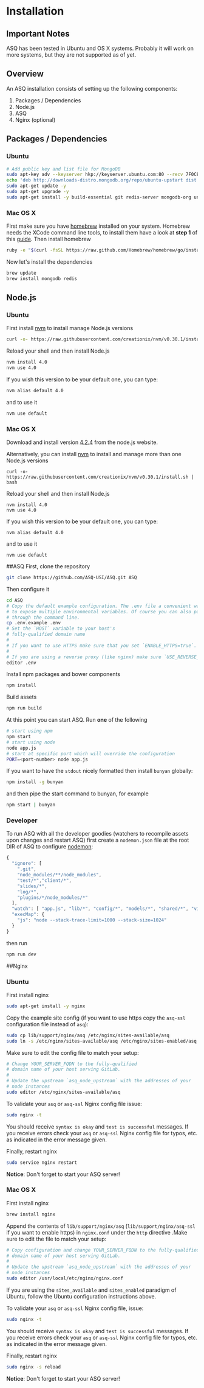 # Installation

## Important Notes
ASQ has been tested in Ubuntu and OS X systems. Probably it will work on more systems, but they are not supported as of yet.

## Overview
An ASQ installation consists of setting up the following components:

1. Packages / Dependencies
1. Node.js
1. ASQ
1. Nginx (optional)


## Packages / Dependencies
### Ubuntu

```bash
# Add public key and list file for MongoDB
sudo apt-key adv --keyserver hkp://keyserver.ubuntu.com:80 --recv 7F0CEB10
echo 'deb http://downloads-distro.mongodb.org/repo/ubuntu-upstart dist 10gen' | sudo tee /etc/apt/sources.list.d/mongodb.list
sudo apt-get update -y
sudo apt-get upgrade -y
sudo apt-get install -y build-essential git redis-server mongodb-org unzip
```

### Mac OS X
First make sure you have [homebrew](http://brew.sh/) installed on your system. Homebrew needs the XCode command line tools, to install them have a look at __step 1__ of this [guide](http://www.moncefbelyamani.com/how-to-install-xcode-homebrew-git-rvm-ruby-on-mac/). Then install homebrew

```bash
ruby -e "$(curl -fsSL https://raw.github.com/Homebrew/homebrew/go/install)"
```

Now let's install the dependencies

```bash
brew update
brew install mongodb redis
```

## Node.js
### Ubuntu
First install [nvm](https://github.com/creationix/nvm) to install manage Node.js versions

```bash
curl -o- https://raw.githubusercontent.com/creationix/nvm/v0.30.1/install.sh | bash
```

Reload your shell and then install Node.js

```bash
nvm install 4.0
nvm use 4.0
```

If you wish this version to be your default one, you can type:

```bash
nvm alias default 4.0
```

and to use it

```bash
nvm use default
```

### Mac OS X
Download and install version [4.2.4](https://nodejs.org/dist/v4.2.4/node-v4.2.4.pkg) from  the node.js website.

Alternatively, you can install [nvm](https://github.com/creationix/nvm) to install and manage more than one Node.js versions

    curl -o- https://raw.githubusercontent.com/creationix/nvm/v0.30.1/install.sh | bash
Reload your shell and then install Node.js

    nvm install 4.0
    nvm use 4.0
If you wish this version to be your default one, you can type:

    nvm alias default 4.0
and to use it

    nvm use default


##ASQ
First, clone the repository

```bash
git clone https://github.com/ASQ-USI/ASQ.git ASQ
```

Then configure it

```bash
cd ASQ
# Copy the default example configuration. The .env file a convenient way
# to expose multiple environmental variables. Of course you can also pass them
# through the command line.
cp .env.example .env
# Set the `HOST` variable to your host's 
# fully-qualified domain name
#
# If you want to use HTTPS make sure that you set `ENABLE_HTTPS=true`.
#
# If you are using a reverse proxy (like nginx) make sure `USE_REVERSE_PROXY` is set to `true` and configure the 'REVERSE_PROXY_SECURE`, REVERSE_PROXY_HOST` and `REVERSE_PROXY_PORT' variables.
editor .env
```

Install npm packages and bower components
    
```bash
npm install
```

Build assets

```bash
npm run build
```

At this point you can start ASQ. Run __one__ of the following

```bash
# start using npm
npm start
# start using node
node app.js
# start at specific port which will override the configuration
PORT=<port-number> node app.js
```

If you want to have the `stdout` nicely formatted then install `bunyan` globally:
    
```bash
npm install -g bunyan
```

and then pipe the start command to bunyan, for example
    
```bash
npm start | bunyan
```

### Developer
To run ASQ with all the developer goodies (watchers to recompile assets upon changes and restart ASQ) first create a `nodemon.json` file at the root DIR of ASQ to configure [nodemon](https://github.com/remy/nodemon):

```js
{
  "ignore": [
    ".git",
    "node_modules/**/node_modules",
    "test/*","client/*",
    "slides/*",
    "log/*",
    "plugins/*/node_modules/*"
  ],
  "watch": [ "app.js", "lib/*", "config/*", "models/*", "shared/*", "views/*", "routes/*", "plugins/*"],
  "execMap": {
    "js": "node --stack-trace-limit=1000 --stack-size=1024"
  }
}
```

then run

```bash
npm run dev
```

##Nginx
### Ubuntu
First install nginx

```bash
sudo apt-get install -y nginx
```

Copy the example site config (if you want to use https copy the `asq-ssl` configuration file instead of `asq`):

```bash
sudo cp lib/support/nginx/asq /etc/nginx/sites-available/asq
sudo ln -s /etc/nginx/sites-available/asq /etc/nginx/sites-enabled/asq
```

Make sure to edit the config file to match your setup:

```bash
# Change YOUR_SERVER_FQDN to the fully-qualified
# domain name of your host serving GitLab.
#
# Update the upstream `asq_node_upstream` with the addresses of your
# node instances
sudo editor /etc/nginx/sites-available/asq
```

To validate your `asq` or `asq-ssl` Nginx config file issue:

```bash
sudo nginx -t
```

You should receive `syntax is okay` and `test is successful` messages. If you receive errors check your `asq` or `asq-ssl` Nginx config file for typos, etc. as indicated in the error message given.

Finally, restart nginx

```bash
sudo service nginx restart
```

__Notice__: Don't forget to start your ASQ server!

### Mac OS X
First install nginx

```bash
brew install nginx
```

Append the contents of `lib/support/nginx/asq` (`lib/support/nginx/asq-ssl` if you want to enable https) in `nginx.conf` under the `http` directive .Make sure to edit the file to match your setup:

```bash
# Copy configuration and change YOUR_SERVER_FQDN to the fully-qualified
# domain name of your host serving GitLab.
#
# Update the upstream `asq_node_upstream` with the addresses of your
# node instances
sudo editor /usr/local/etc/nginx/nginx.conf
```

If you are using the `sites_available` and `sites_enabled` paradigm of Ubuntu, follow the Ubuntu configuration instructions above.

To validate your `asq` or `asq-ssl` Nginx config file, issue:

```bash
sudo nginx -t
```
    
You should receive `syntax is okay` and `test is successful` messages. If you receive errors check your `asq` or `asq-ssl` Nginx config file for typos, etc. as indicated in the error message given.

Finally, restart nginx

```bash
sudo nginx -s reload
```
__Notice__: Don't forget to start your ASQ server!



